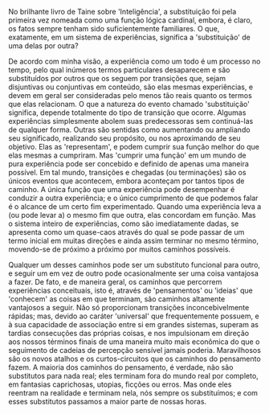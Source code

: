 No brilhante livro de Taine sobre 'Inteligência', a substituição foi pela primeira vez nomeada como uma função lógica cardinal, embora, é claro, os fatos sempre tenham sido suficientemente familiares. O que, exatamente, em um sistema de experiências, significa a 'substituição' de uma delas por outra?

De acordo com minha visão, a experiência como um todo é um processo no tempo, pelo qual inúmeros termos particulares desaparecem e são substituídos por outros que os seguem por transições que, sejam disjuntivas ou conjuntivas em conteúdo, são elas mesmas experiências, e devem em geral ser consideradas pelo menos tão reais quanto os termos que elas relacionam. O que a natureza do evento chamado 'substituição' significa, depende totalmente do tipo de transição que ocorre. Algumas experiências simplesmente abolem suas predecessoras sem continuá-las de qualquer forma. Outras são sentidas como aumentando ou ampliando seu significado, realizando seu propósito, ou nos aproximando de seu objetivo. Elas as 'representam', e podem cumprir sua função melhor do que elas mesmas a cumpriram. Mas 'cumprir uma função' em um mundo de pura experiência pode ser concebido e definido de apenas uma maneira possível. Em tal mundo, transições e chegadas (ou terminações) são os únicos eventos que acontecem, embora aconteçam por tantos tipos de caminho. A única função que uma experiência pode desempenhar é conduzir a outra experiência; e o único cumprimento de que podemos falar é o alcance de um certo fim experimentado. Quando uma experiência leva a (ou pode levar a) o mesmo fim que outra, elas concordam em função. Mas o sistema inteiro de experiências, como são imediatamente dadas, se apresenta como um quase-caos através do qual se pode passar de um termo inicial em muitas direções e ainda assim terminar no mesmo término, movendo-se de próximo a próximo por muitos caminhos possíveis.

Qualquer um desses caminhos pode ser um substituto funcional para outro, e seguir um em vez de outro pode ocasionalmente ser uma coisa vantajosa a fazer. De fato, e de maneira geral, os caminhos que percorrem experiências conceituais, isto é, através de 'pensamentos' ou 'ideias' que 'conhecem' as coisas em que terminam, são caminhos altamente vantajosos a seguir. Não só proporcionam transições inconcebivelmente rápidas; mas, devido ao caráter 'universal' que frequentemente possuem, e à sua capacidade de associação entre si em grandes sistemas, superam as tardias consecuções das próprias coisas, e nos impulsionam em direção aos nossos términos finais de uma maneira muito mais econômica do que o seguimento de cadeias de percepção sensível jamais poderia. Maravilhosos são os novos atalhos e os curtos-circuitos que os caminhos do pensamento fazem. A maioria dos caminhos do pensamento, é verdade, não são substitutos para nada real; eles terminam fora do mundo real por completo, em fantasias caprichosas, utopias, ficções ou erros. Mas onde eles reentram na realidade e terminam nela, nós sempre os substituímos; e com esses substitutos passamos a maior parte de nossas horas.